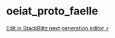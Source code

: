 # oeiat_proto_faelle

[Edit in StackBlitz next generation editor ⚡️](https://stackblitz.com/~/github.com/mschaffl/oeiat_proto_faelle)